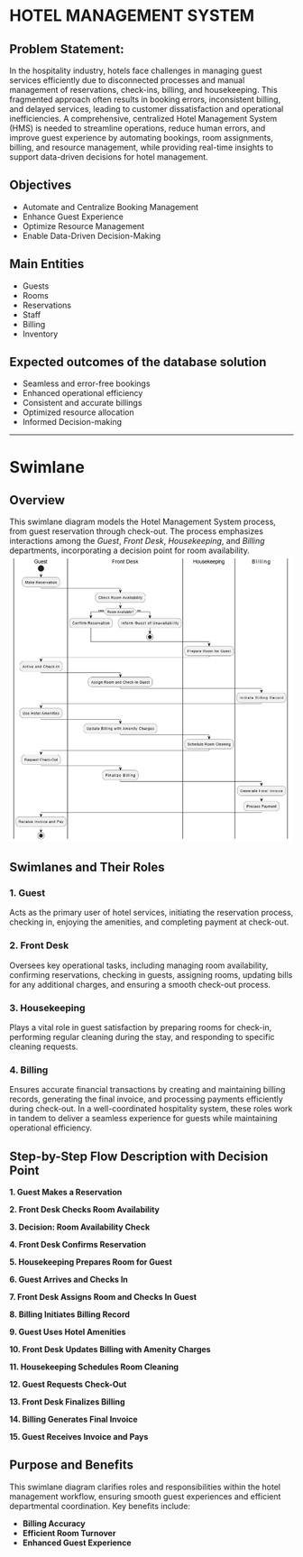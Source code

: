 # HOTEL MANAGEMENT SYSTEM

## Problem Statement:
In the hospitality industry, hotels face challenges in managing guest services efficiently due to disconnected processes and manual management of reservations, check-ins, billing, and housekeeping. This fragmented approach often results in booking errors, inconsistent billing, and delayed services, leading to customer dissatisfaction and operational inefficiencies. A comprehensive, centralized Hotel Management System (HMS) is needed to streamline operations, reduce human errors, and improve guest experience by automating bookings, room assignments, billing, and resource management, while providing real-time insights to support data-driven decisions for hotel management.

## Objectives
- Automate and Centralize Booking Management
- Enhance Guest Experience
- Optimize Resource Management
- Enable Data-Driven Decision-Making

## Main Entities
- Guests
- Rooms
- Reservations
- Staff
- Billing
- Inventory

## Expected outcomes of the database solution
- Seamless and error-free bookings
- Enhanced operational efficiency
- Consistent and accurate billings
- Optimized resource allocation
- Informed Decision-making
---
# Swimlane
## Overview
This swimlane diagram models the Hotel Management System process, from guest reservation through check-out. The process emphasizes interactions among the *Guest*, *Front Desk*, *Housekeeping*, and *Billing* departments, incorporating a decision point for room availability.
!["Swimlane"](swimlane.drawio.png)
## Swimlanes and Their Roles

### 1. Guest 
Acts as the primary user of hotel services, initiating the reservation process, checking in, enjoying the amenities, and completing payment at check-out.
### 2. Front Desk
Oversees key operational tasks, including managing room availability, confirming reservations, checking in guests, assigning rooms, updating bills for any additional charges, and ensuring a smooth check-out process.
### 3. Housekeeping
Plays a vital role in guest satisfaction by preparing rooms for check-in, performing regular cleaning during the stay, and responding to specific cleaning requests.
### 4. Billing
Ensures accurate financial transactions by creating and maintaining billing records, generating the final invoice, and processing payments efficiently during check-out.
In a well-coordinated hospitality system, these roles work in tandem to deliver a seamless experience for guests while maintaining operational efficiency.

## Step-by-Step Flow Description with Decision Point
**1. Guest Makes a Reservation**

**2. Front Desk Checks Room Availability**

**3. Decision: Room Availability Check**

**4. Front Desk Confirms Reservation**

**5. Housekeeping Prepares Room for Guest**

**6. Guest Arrives and Checks In**

**7. Front Desk Assigns Room and Checks In Guest**

**8. Billing Initiates Billing Record**

**9. Guest Uses Hotel Amenities**

**10. Front Desk Updates Billing with Amenity Charges**

**11. Housekeeping Schedules Room Cleaning**

**12. Guest Requests Check-Out**

**13. Front Desk Finalizes Billing**

**14. Billing Generates Final Invoice**

**15. Guest Receives Invoice and Pays**

## Purpose and Benefits
This swimlane diagram clarifies roles and responsibilities within the hotel management workflow, ensuring smooth guest experiences and efficient departmental coordination. Key benefits include:
- **Billing Accuracy**
- **Efficient Room Turnover**
- **Enhanced Guest Experience**











